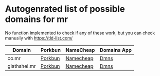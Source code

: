 # Autogenrated list of possible domains for mr

No function implemented to check if any of these work, but you can check manually with https://tld-list.com/

| Domain | Porkbun | NameCheap | Domains App |
|---|---|---|---|
| co.mr | [Porkbun](https://porkbun.com/checkout/search?prb=e814663da1&tlds=&idnLanguage=&search=search&q=co.mr) | [Namecheap](https://www.namecheap.com/domains/registration/results/?domain=co.mr) | [Dmns](https://dmns.app/domains?q=co.mr) |
| glathshei.mr | [Porkbun](https://porkbun.com/checkout/search?prb=e814663da1&tlds=&idnLanguage=&search=search&q=glathshei.mr) | [Namecheap](https://www.namecheap.com/domains/registration/results/?domain=glathshei.mr) | [Dmns](https://dmns.app/domains?q=glathshei.mr) |
